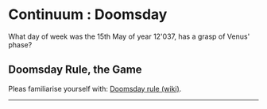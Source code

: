 # Continuum : Doomsday

What day of week was the 15th May of year 12'037, has a grasp of Venus' phase?

## Doomsday Rule, the Game

Pleas familiarise yourself with: [Doomsday rule (wiki)](https://en.wikipedia.org/wiki/Doomsday_rule).

----

